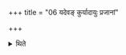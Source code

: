 +++
title = "06 यदेवङ् कुर्यादायुः प्रजानां"

+++

<details><summary>थिते</summary>

यदेवं कुर्यादायुः प्रजानां विचालयेत् । तृणमेतेन मन्त्रेणोपर्युपर्यतिहरेत् ६
</details>
